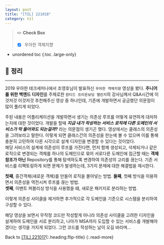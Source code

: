 ```yaml
---
layout: post
title: "[TIL] 221018"
category: til
---
```

> ✏️ **Check Box**
>
> * [x] <label>우아한 객체지향</label>

* unordered toc
{:toc .large-only}

## 📌 정리
***

2019 우아한 테크세미나에서 조영호님이 발표하신 `우아한 객체지향` 영상을 봤다. **주니어를 위한 백엔드 디자인**를 주제로한 `원티드 프리온보딩 챌린지`의 강사님께서 Q&A시간에 이것저것 이것저것 추천해주신 영상 중 하나인데, 기존에 개발하면서 궁금했던 의문점이 많이 풀리게 되었다.

주된 내용은 어플리케이션을 개발하면서 생기는 의존성 루프를 어떻게 유연하게 대처하는지에 대한 것이었다. 개발을 할때 ***지금 내가 작성하는 서비스 로직에 다른 도메인의 서비스가 막 들어와도 되는걸까?*** 라는 의문점이 생기곤 했다. 영상에서는 클래스의 의존성을 그려보라고 말한다. 이렇게 되면 클래스간의 의존성을 한눈에 볼 수 있으며 이를 통해 충분히 고민하여 다른 시각으로 설계 디자인을 변경할 수 있다는 것이었다.  
해당 서비스의 설계에 의존성이 루프를 가진다면, 먼저 함께 생성되고, 삭제되거나 같은 로직으로 변경되는 객체를 하나의 도메인으로 묶어 서로다른 도메인에 접근할 때는 **객체참조가 아닌** Repository를 통해 탐색하도록 변경하여 의존성의 고리를 끊는다. 기존 서비스를 리팩토링하게 되면 문제가 발생하는데, 3가지 문제에 대한 해결법을 제시한다.

**첫째**, 중간객체(새로운 객체)를 만들어 로직을 몰아넣는 방법. 
**둘째**, 첫째 방식을 이용하면서 의존성을 역전시켜 루프를 끊는 방법.  
**셋째**, 이벤트 퍼블리싱 방식을 사용했을 떄, 새로운 패키지로 분리하는 방법.

이렇게 의존성 사이클을 제거하면 추가적으로 각 도메인을 기준으로 시스템을 분리하여 구성할 수 있다.

해당 영상을 보면서 무작정 코드만 작성할게 아니라 의존성 사이클을 고려한 디자인을 설계하여 도메인을 서로 분리하고, 나아가 MSA까지 도입할 수 있는 서비스를 개발해야겠다는 생각을 가지게 되었다. 그런 코드를 작성하는 날이 오길 바라며...

Back to [[TIL] 221017](221017-til){:.heading.flip-title}
{:.read-more}